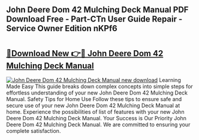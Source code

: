 ## John Deere Dom 42 Mulching Deck Manual PDF Download Free - Part-CTn User Guide Repair - Service Owner Edition nKPf6

# <h2><a href="http://bc93013.oget.top/?id=John+Deere+Dom+42+Mulching+Deck+Manual">🔗Download New 👉🔴 John Deere Dom 42 Mulching Deck Manual</a></h2>

[![John Deere Dom 42 Mulching Deck Manual new download](https://i.imgur.com/5g1atiW.png)](http://bc93013.oget.top/?id=John+Deere+Dom+42+Mulching+Deck+Manual)
Learning Made Easy This guide breaks down complex concepts into simple steps for effortless understanding of your new John Deere Dom 42 Mulching Deck Manual. Safety Tips for Home Use Follow these tips to ensure safe and secure use of your new John Deere Dom 42 Mulching Deck Manual at home. Experience the possibilities of list of features with your new John Deere Dom 42 Mulching Deck Manual. Your Success is Our Priority John Deere Dom 42 Mulching Deck Manual. We are committed to ensuring your complete satisfaction.
